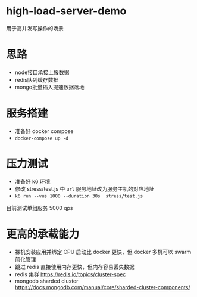 # high-load-server-demo

用于高并发写操作的场景

# 思路

- node接口承接上报数据
- redis队列缓存数据
- mongo批量插入提速数据落地

# 服务搭建

- 准备好 docker compose
- `docker-compose up -d`

# 压力测试

- 准备好 k6 环境
- 修改 stress/test.js 中 `url` 服务地址改为服务主机的对应地址
- `k6 run --vus 1000 --duration 30s  stress/test.js`

目前测试单组服务 5000 qps

# 更高的承载能力

- 裸机安装应用并绑定 CPU 启动比 docker 更快，但 docker 多机可以 swarm 简化管理
- 跳过 redis 直接使用内存更快，但内存容易丢失数据
- redis 集群 https://redis.io/topics/cluster-spec
- mongodb sharded cluster  https://docs.mongodb.com/manual/core/sharded-cluster-components/
